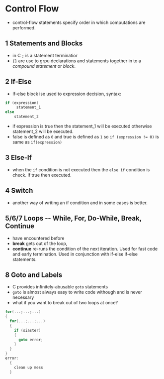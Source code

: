 # Control Flow
- control-flow statements specify order in which computations are performed.
## 1 Statements and Blocks
- in C `;` is a statement terminatior
 - `{}` are use to grpu declarations and statements together in to a _compound statement_ or _block_.

## 2 If-Else
- If-else block ise used to expression decision,
syntax:
``` C
if (expression)
     statement_1
else
    statement_2
```
- if expression is true then the statement_1 will be executed otherwise statement_2 will be executed.
- false is defined as `0` and true is defined as `1` so
`if (expression != 0)` is same as `if(expression)`

## 3 Else-If
- when the `if` condition is not executed then the `else if` condition is check. If true then executed.

## 4 Switch
- another way of writing an if condition and in some cases is better.

## 5/6/7 Loops -- While, For, Do-While, Break, Continue
- have encountered before
- __break__ gets out of the loop,
- __continue__ re-runs the condition of the next iteration. Used for fast code and early termination. Used in conjunction with if-else if-else statements.

## 8 Goto and Labels
- C provides infinitely-abusable `goto` statements
- `goto` is almost always easy to write code withough and is never necessary
- what if you want to break out of two loops at once?
``` C
for(...;...;...)
{
  for(...;...;...)
  {
    if (siaster)
    {
      goto error;
    }
  }
}
error:
  {
    clean up mess
  }
```
